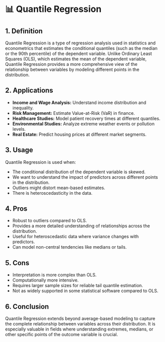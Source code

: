 # 📊 Quantile Regression

## 1. Definition
Quantile Regression is a type of regression analysis used in statistics and econometrics that estimates the conditional quantiles (such as the median or the 90th percentile) of the dependent variable. Unlike Ordinary Least Squares (OLS), which estimates the mean of the dependent variable, Quantile Regression provides a more comprehensive view of the relationship between variables by modeling different points in the distribution.

## 2. Applications
- **Income and Wage Analysis:** Understand income distribution and inequality.
- **Risk Management:** Estimate Value-at-Risk (VaR) in finance.
- **Healthcare Studies:** Model patient recovery times at different quantiles.
- **Environmental Studies:** Analyze extreme weather events or pollution levels.
- **Real Estate:** Predict housing prices at different market segments.

## 3. Usage
Quantile Regression is used when:
- The conditional distribution of the dependent variable is skewed.
- We want to understand the impact of predictors across different points in the distribution.
- Outliers might distort mean-based estimates.
- There is heteroscedasticity in the data.

## 4. Pros
- Robust to outliers compared to OLS.
- Provides a more detailed understanding of relationships across the distribution.
- Useful for heteroscedastic data where variance changes with predictors.
- Can model non-central tendencies like medians or tails.

## 5. Cons
- Interpretation is more complex than OLS.
- Computationally more intensive.
- Requires larger sample sizes for reliable tail quantile estimation.
- Not as widely supported in some statistical software compared to OLS.

## 6. Conclusion
Quantile Regression extends beyond average-based modeling to capture the complete relationship between variables across their distribution. It is especially valuable in fields where understanding extremes, medians, or other specific points of the outcome variable is crucial.
